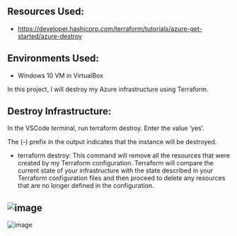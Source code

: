 ## Resources Used:
- https://developer.hashicorp.com/terraform/tutorials/azure-get-started/azure-destroy

## Environments Used:
- Windows 10 VM in VirtualBox

In this project, I will destroy my Azure infrastructure using Terraform.
 
## Destroy Infrastructure:
In the VSCode terminal, run terraform destroy. Enter the value ‘yes’.

The (-) prefix in the output indicates that the instance will be destroyed.

- terraform destroy: This command will remove all the resources that were created by my Terraform configuration. Terraform will compare the current state of your infrastructure with the state described in your Terraform configuration files and then proceed to delete any resources that are no longer defined in the configuration.

![image](https://github.com/JasmineH18/Terraform/assets/156473751/2a540c44-1ac4-4d79-b6b8-13b64ecff228)
-
![image](https://github.com/JasmineH18/Terraform/assets/156473751/f4c34ca0-e40b-4549-94f1-982809c8e84a)
















